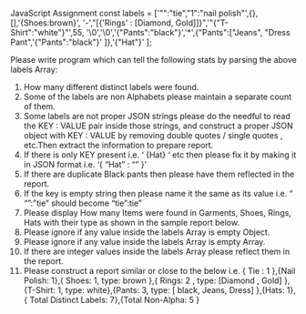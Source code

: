 JavaScript Assignment
const labels = ['"":"tie","1":"nail polish"',{},[],'{Shoes:brown}', '-',"[{'Rings' : [Diamond, Gold]]}",'"{"T-Shirt":"white"}"',55, '\0','\\0','{"Pants":"black"}','*',{"Pants":["Jeans", "Dress Pant",'{"Pants":"black"}' ]},'{"Hat"}' ];

Please write program which can tell the following stats by parsing the above labels Array:
1. How many different distinct labels were found.
2. Some of the labels are non Alphabets please maintain a separate count of them.
3. Some labels are not proper JSON strings please do the needful to read the KEY : VALUE pair inside those strings, and construct a proper JSON object with KEY : VALUE by removing double quotes / single quotes , etc.Then extract the information to prepare report.
4. If there is only KEY present i.e. ‘ {Hat} ‘ etc then please fix it by making it in JSON format i.e. ‘{ “Hat” : “” }’
5. If there are duplicate Black pants then please have them reflected in the report.
6. If the key is empty string then please name it the same as its value i.e. “ “”:”tie” should become “tie”:tie”
7. Please display How many Items were found in Garments, Shoes, Rings, Hats with their type as shown in the sample report below.
8. Please ignore if any value inside the labels Array is empty Object.
9. Please ignore if any value inside the labels Array is empty Array.
10. If there are integer values inside the labels Array please reflect them in the report.
11. Please construct a report similar or close to the below i.e.
{ Tie : 1 },{Nail Polish: 1},{ Shoes: 1, type: brown },{ Rings: 2 , type: [Diamond , Gold] },{T-Shirt: 1, type: white},{Pants: 3, type: [ black, Jeans, Dress] },{Hats: 1},{ Total Distinct Labels: 7},{Total Non-Alpha: 5 }
